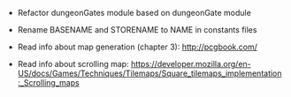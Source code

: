 * Refactor dungeonGates module based on dungeonGate module


* Rename BASENAME and STORENAME to NAME in constants files

* Read info about map generation (chapter 3):
  http://pcgbook.com/

* Read info about scrolling map:
  https://developer.mozilla.org/en-US/docs/Games/Techniques/Tilemaps/Square_tilemaps_implementation:_Scrolling_maps